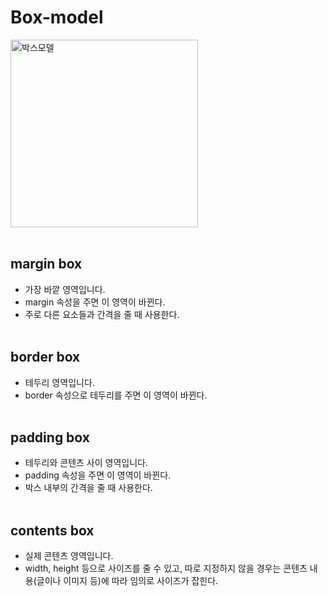 # Box-model
<img src='https://user-images.githubusercontent.com/43086867/144889603-5aba42a0-aec0-44c6-a8c6-52b659539b03.png' alt='박스모델' width='300px'/>
<br/><br/>

## margin box 
- 가장 바깥 영역입니다.<br/> 
- margin 속성을 주면 이 영역이 바뀐다.<br/>
- 주로 다른 요소들과 간격을 줄 때 사용한다.
<br/><br/>

## border box 
- 테두리 영역입니다. <br/>
- border 속성으로 테두리를 주면 이 영역이 바뀐다.
<br/><br/>

## padding box
- 테두리와 콘텐츠 사이 영역입니다. <br/>
- padding 속성을 주면 이 영역이 바뀐다.<br/>
- 박스 내부의 간격을 줄 때 사용한다.
<br/><br/>

## contents box
- 실제 콘텐츠 영역입니다.<br/>
- width, height 등으로 사이즈를 줄 수 있고, 따로 지정하지 않을 경우는 콘텐츠 내용(글이나 이미지 등)에 따라 임의로 사이즈가 잡힌다.
<br/><br/>
